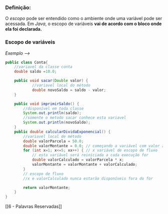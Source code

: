 ### Definição: 
O *escopo* pode ser entendido como o ambiente onde uma variável pode ser acessada. Em *Java*, o escopo de variáveis **vai de acordo com o bloco onde ela foi declarada.**

### Escopo de variáveis
*Exemplo -->*
```java
public class Conta{
	//variavel da classe conta
	double saldo =10.0;

	public void sacar(Double valor) {
			//variavel local do método
			double novoSaldo = saldo - valor;
	}

	public void imprimirSaldo() {
		//disponível em toda classe
		System.out.println(saldo);
		//somente o metodo sacar conhece esta variavel
		System.out.println(novoSaldo);
	}
	public double calcularDividaExponencial() {
		//variavel local de método
		double valorParcela = 50.0;
		double valorMontante = 0.0; // começando a variável com valor zero
		for (int x=1; x<=5; xx++) { // x variável de escopo de fluxo
			// esta variável será reiniciada a cada execução for
			double valorCalculado = valorParcela * x;
			valorMontante = valorMontante + valorCalculado;				
		}
		// escopo de fluxo
		//x e valorCalculado nunca estarão disponíveis fora do for

		return valorMontante;
	}
}
```
[[6 - Palavras Reservadas]] 